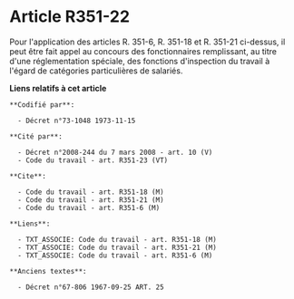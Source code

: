 # Article R351-22

Pour l'application des articles R. 351-6, R. 351-18 et R. 351-21 ci-dessus, il peut être fait appel au concours des
fonctionnaires remplissant, au titre d'une réglementation spéciale, des fonctions d'inspection du travail à l'égard de
catégories particulières de salariés.

**Liens relatifs à cet article**

	**Codifié par**:

	  - Décret n°73-1048 1973-11-15

	**Cité par**:

	  - Décret n°2008-244 du 7 mars 2008 - art. 10 (V)
	  - Code du travail - art. R351-23 (VT)

	**Cite**:

	  - Code du travail - art. R351-18 (M)
	  - Code du travail - art. R351-21 (M)
	  - Code du travail - art. R351-6 (M)

	**Liens**:

	  - TXT_ASSOCIE: Code du travail - art. R351-18 (M)
	  - TXT_ASSOCIE: Code du travail - art. R351-21 (M)
	  - TXT_ASSOCIE: Code du travail - art. R351-6 (M)

	**Anciens textes**:

	  - Décret n°67-806 1967-09-25 ART. 25
